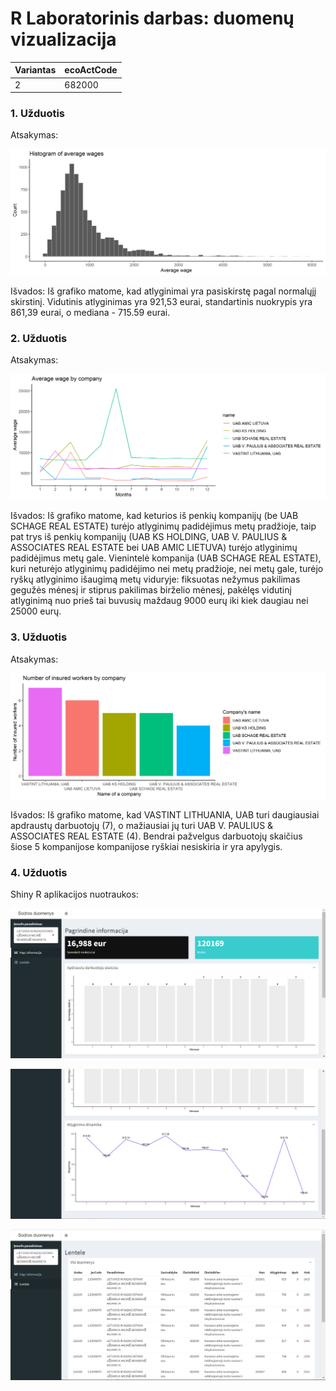 # R Laboratorinis darbas: duomenų vizualizacija

| Variantas    | ecoActCode    |
|------------- | ------------- |
|2             |682000         |

### 1. Užduotis

Atsakymas:

![histograma](img/plot1.png)

Išvados: Iš grafiko matome, kad atlyginimai yra pasiskirstę pagal normalųjį skirstinį. Vidutinis atlyginimas yra 921,53 eurai, standartinis nuokrypis yra 861,39 eurai, o mediana - 715.59 eurai.

### 2. Užduotis

Atsakymas:

![atlyginimai](img/plot2.png)

Išvados: Iš grafiko matome, kad keturios iš penkių kompanijų (be UAB SCHAGE REAL ESTATE) turėjo atlyginimų padidėjimus metų pradžioje, 
taip pat trys iš penkių kompanijų (UAB KS HOLDING, UAB V. PAULIUS & ASSOCIATES REAL ESTATE bei UAB AMIC LIETUVA) turėjo atlyginimų padidėjimus metų gale. Vienintelė kompanija (UAB SCHAGE REAL ESTATE), kuri neturėjo atlyginimų padidėjimo nei metų pradžioje, nei metų gale, 
turėjo ryškų atlyginimo išaugimą metų viduryje: fiksuotas nežymus pakilimas gegužės mėnesį ir stiprus pakilimas birželio mėnesį, pakėlęs vidutinį atlyginimą nuo prieš tai
buvusių maždaug 9000 eurų iki kiek daugiau nei 25000 eurų.


### 3. Užduotis

Atsakymas:

![apdraustieji](img/plot3.png)

Išvados: Iš grafiko matome, kad VASTINT LITHUANIA, UAB turi daugiausiai apdraustų darbuotojų (7), o mažiausiai jų turi UAB V. PAULIUS & ASSOCIATES REAL ESTATE (4). 
Bendrai pažvelgus darbuotojų skaičius šiose 5 kompanijose kompanijose ryškiai nesiskiria ir yra apylygis.


### 4. Užduotis

Shiny R aplikacijos nuotraukos:

![shinyapp](img/shiny1.PNG)

![shinyapp1](img/shiny2.PNG)

![shinyapp2](img/shiny3.PNG)